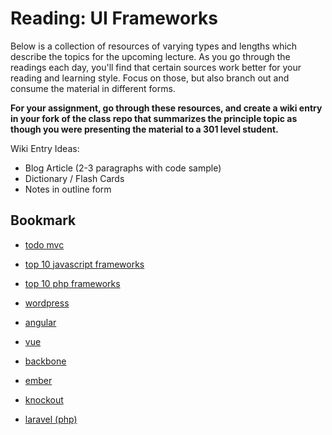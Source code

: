 # Reading: UI Frameworks

Below is a collection of resources of varying types and lengths which describe the topics for the upcoming lecture.  As you go through the readings each day, you'll find that certain sources work better for your reading and learning style. Focus on those, but also branch out and consume the material in different forms.

**For your assignment, go through these resources, and create a wiki entry in your fork of the class repo that summarizes the principle topic as though you were presenting the material to a 301 level student.**

Wiki Entry Ideas:
* Blog Article (2-3 paragraphs with code sample)
* Dictionary / Flash Cards
* Notes in outline form

## Bookmark
* [todo mvc](http://todomvc.com)

* [top 10 javascript frameworks](https://geekflare.com/best-javascript-frameworks/)
* [top 10 php frameworks](https://stackify.com/php-frameworks-development/)

* [wordpress](https://wordpress.org/)
* [angular](https://angular.io/)
* [vue](https://vuejs.org/)

* [backbone](http://backbonejs.org/)
* [ember](https://www.emberjs.com/)
* [knockout](https://knockoutjs.com/)
* [laravel (php)](https://stackify.com/php-frameworks-development/#post-21345-_1wuafqadv8v)
